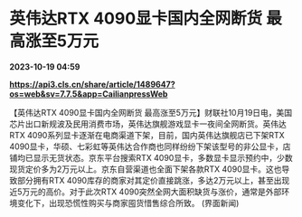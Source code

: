 # 英伟达RTX 4090显卡国内全网断货 最高涨至5万元

**2023-10-19 04:59**

**https://api3.cls.cn/share/article/1489647?os=web&sv=7.7.5&app=CailianpressWeb**

【英伟达RTX 4090显卡国内全网断货 最高涨至5万元】财联社10月19日电，美国芯片出口新规波及民用消费市场，英伟达旗舰游戏显卡一夜间全网断货。英伟达RTX 4090系列显卡逐渐在电商渠道下架，目前，国内英伟达旗舰店已下架RTX 4090显卡，华硕、七彩虹等英伟达合作商也同样纷纷下架该型号的非公显卡，店铺均已显示无货状态。京东平台搜索RTX 4090显卡，多数显卡显示预约中，少数现货定价多为2万元以上。京东自营渠道也全面下架各款RTX 4090显卡。这也导致部分拥有RTX 4090库存的商家对其定价直接跳涨，多达2万元以上，甚至出现近5万元的高价。对于此次RTX 4090突然全网大面积缺货与涨价，通常是外部环境变化下，出现恐慌性购买与商家囤货惜售综合所致。 (界面新闻)
